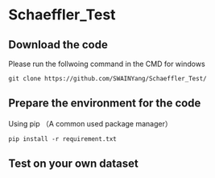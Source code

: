 # Schaeffler_Test
## Download the code
Please run the follwoing command in the CMD for windows
```
git clone https://github.com/SWAINYang/Schaeffler_Test/
```
## Prepare the environment for the code
Using pip （A common used package manager）
```
pip install -r requirement.txt
```
## Test on your own dataset



